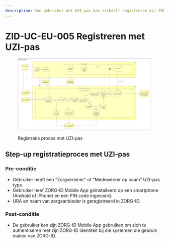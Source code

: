 ```yaml
---
description: Een gebruiker met UZI-pas kan zichzelf registreren bij ZORG-ID.
---
```


# ZID-UC-EU-005 Registreren met UZI-pas

<figure><img src="../.gitbook/assets/image.png" alt=""><figcaption><p>Registratie proces met UZI-pas</p></figcaption></figure>

## Step-up registratieproces met UZI-pas

### Pre-conditie

* Gebruiker heeft een “Zorgverlener” of “Medewerker op naam” UZI-pas type.
* Gebruiker heef ZORG-ID Mobile App geïnstalleerd op een smartphone (Android of iPhone) en een PIN code ingevoerd.
* URA en naam van zorgaanbieder is geregistreerd in ZORG-ID.

### Post-conditie

* De gebruiker kan zijn ZORG-ID Mobile App gebruiken om zich te authentiseren met zijn ZORG-ID identiteit bij die systemen die gebruik maken van ZORG-ID.
